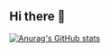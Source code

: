 ## Hi there 👋


[![Anurag's GitHub stats](https://github-readme-stats.vercel.app/api?username=TheGreatPintoJ&show_icons=true&theme=great_gatsby)](https://github.com/TheGreatPintoJ)